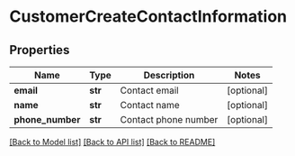 # CustomerCreateContactInformation

## Properties
Name | Type | Description | Notes
------------ | ------------- | ------------- | -------------
**email** | **str** | Contact email | [optional] 
**name** | **str** | Contact name | [optional] 
**phone_number** | **str** | Contact phone number | [optional] 

[[Back to Model list]](../README.md#documentation-for-models) [[Back to API list]](../README.md#documentation-for-api-endpoints) [[Back to README]](../README.md)



